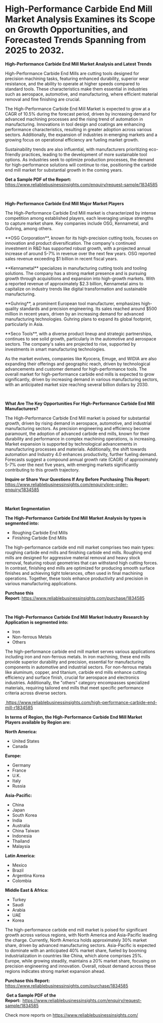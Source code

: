 <p><h1>High-Performance Carbide End Mill Market Analysis Examines its Scope on Growth Opportunities, and Forecasted Trends Spanning from 2025 to 2032.</h1></p><p><strong>High-Performance Carbide End Mill Market Analysis and Latest Trends</strong></p>
<p><p>High-Performance Carbide End Mills are cutting tools designed for precision machining tasks, featuring enhanced durability, superior wear resistance, and the ability to operate at higher speeds compared to standard tools. These characteristics make them essential in industries such as aerospace, automotive, and manufacturing, where efficient material removal and fine finishing are crucial. </p><p>The High-Performance Carbide End Mill Market is expected to grow at a CAGR of 10.5% during the forecast period, driven by increasing demand for advanced machining processes and the rising trend of automation in manufacturing. Innovations in tool design and coatings are enhancing performance characteristics, resulting in greater adoption across various sectors. Additionally, the expansion of industries in emerging markets and a growing focus on operational efficiency are fueling market growth. </p><p>Sustainability trends are also influential, with manufacturers prioritizing eco-friendly practices, leading to the development of more sustainable tool options. As industries seek to optimize production processes, the demand for high-performance solutions will continue to rise, positioning the carbide end mill market for substantial growth in the coming years.</p></p>
<p><strong>Get a Sample PDF of the Report:&nbsp;</strong> <a href="https://www.reliablebusinessinsights.com/enquiry/request-sample/1834585?utm_campaign=2646&utm_medium=2&utm_source=Github&utm_content=ia&utm_term=28022025&utm_id=high-performance-carbide-end-mill">https://www.reliablebusinessinsights.com/enquiry/request-sample/1834585</a></p>
<p>&nbsp;</p>
<p><strong>High-Performance Carbide End Mill Major Market Players</strong></p>
<p><p>The High-Performance Carbide End Mill market is characterized by intense competition among established players, each leveraging unique strengths to capture market share. Key companies include OSG, Kennametal, and Guhring, among others.</p><p>**OSG Corporation**, known for its high-precision cutting tools, focuses on innovation and product diversification. The company's continued investment in R&D has supported robust growth, with a projected annual increase of around 5-7% in revenue over the next few years. OSG reported sales revenue exceeding $1 billion in recent fiscal years.</p><p>**Kennametal** specializes in manufacturing cutting tools and tooling solutions. The company has a strong market presence and is pursuing growth through acquisitions and expansion into high-growth markets. With a reported revenue of approximately $2.3 billion, Kennametal aims to capitalize on industry trends like digital transformation and sustainable manufacturing.</p><p>**Guhring**, a prominent European tool manufacturer, emphasizes high-quality standards and precision engineering. Its sales reached around $500 million in recent years, driven by an increasing demand for advanced manufacturing technologies. Guhring plans to expand its global footprint, particularly in Asia.</p><p>**Seco Tools**, with a diverse product lineup and strategic partnerships, continues to see solid growth, particularly in the automotive and aerospace sectors. The company's sales are projected to rise, supported by investments in smart manufacturing technologies.</p><p>As the market evolves, companies like Kyocera, Emuge, and WIDIA are also expanding their offerings and geographic reach, driven by technological advancements and customer demand for high-performance tools. The overall market for high-performance carbide end mills is expected to grow significantly, driven by increasing demand in various manufacturing sectors, with an anticipated market size reaching several billion dollars by 2030.</p></p>
<p>&nbsp;</p>
<p><strong>What Are The Key Opportunities For High-Performance Carbide End Mill Manufacturers?</strong></p>
<p><p>The High-Performance Carbide End Mill market is poised for substantial growth, driven by rising demand in aerospace, automotive, and industrial manufacturing sectors. As precision engineering and efficiency become paramount, the adoption of advanced carbide end mills, known for their durability and performance in complex machining operations, is increasing. Market expansion is supported by technological advancements in manufacturing processes and materials. Additionally, the shift towards automation and Industry 4.0 enhances productivity, further fueling demand. Forecasts suggest a compound annual growth rate (CAGR) of approximately 5-7% over the next five years, with emerging markets significantly contributing to this growth trajectory.</p></p>
<p><strong>Inquire or Share Your Questions If Any Before Purchasing This Report:</strong> <a href="https://www.reliablebusinessinsights.com/enquiry/pre-order-enquiry/1834585?utm_campaign=2646&utm_medium=2&utm_source=Github&utm_content=ia&utm_term=28022025&utm_id=high-performance-carbide-end-mill">https://www.reliablebusinessinsights.com/enquiry/pre-order-enquiry/1834585</a></p>
<p>&nbsp;</p>
<p><strong>Market Segmentation</strong></p>
<p><strong>The High-Performance Carbide End Mill Market Analysis by types is segmented into:</strong></p>
<p><ul><li>Roughing Carbide End Mills</li><li>Finishing Carbide End Mills</li></ul></p>
<p><p>The high-performance carbide end mill market comprises two main types: roughing carbide end mills and finishing carbide end mills. Roughing end mills are designed for aggressive material removal and heavy stock removal, featuring robust geometries that can withstand high cutting forces. In contrast, finishing end mills are optimized for producing smooth surface finishes and achieving tight tolerances, often used in final machining operations. Together, these tools enhance productivity and precision in various manufacturing applications.</p></p>
<p><strong>Purchase this Report:&nbsp;</strong><a href="https://www.reliablebusinessinsights.com/purchase/1834585?utm_campaign=2646&utm_medium=2&utm_source=Github&utm_content=ia&utm_term=28022025&utm_id=high-performance-carbide-end-mill">https://www.reliablebusinessinsights.com/purchase/1834585</a></p>
<p>&nbsp;</p>
<p><strong>The High-Performance Carbide End Mill Market Industry Research by Application is segmented into:</strong></p>
<p><ul><li>Iron</li><li>Non-ferrous Metals</li><li>Others</li></ul></p>
<p><p>The high-performance carbide end mill market serves various applications including iron and non-ferrous metals. In iron machining, these end mills provide superior durability and precision, essential for manufacturing components in automotive and industrial sectors. For non-ferrous metals like aluminum, copper, and titanium, carbide end mills enhance cutting efficiency and surface finish, crucial for aerospace and electronics industries. Additionally, the "others" category encompasses specialized materials, requiring tailored end mills that meet specific performance criteria across diverse sectors.</p></p>
<p><a href="https://www.reliablebusinessinsights.com/high-performance-carbide-end-mill-r1834585?utm_campaign=2646&utm_medium=2&utm_source=Github&utm_content=ia&utm_term=28022025&utm_id=high-performance-carbide-end-mill">&nbsp;https://www.reliablebusinessinsights.com/high-performance-carbide-end-mill-r1834585</a></p>
<p><strong>In terms of Region, the High-Performance Carbide End Mill Market Players available by Region are:</strong></p>
<p>
    <p> <strong> North America: </strong>
        <ul>
            <li>United States</li>
            <li>Canada</li>
        </ul>
        </p> 
    <p> <strong> Europe: </strong>
        <ul>
            <li>Germany</li>
            <li>France</li>
            <li>U.K.</li>
            <li>Italy</li>
            <li>Russia</li>
        </ul>
        </p> 
    <p> <strong> Asia-Pacific: </strong>
        <ul>
            <li>China</li>
            <li>Japan</li>
            <li>South Korea</li>
            <li>India</li>
            <li>Australia</li>
            <li>China Taiwan</li>
            <li>Indonesia</li>
            <li>Thailand</li>
            <li>Malaysia</li>
        </ul>
        </p> 
    <p> <strong> Latin America: </strong>
        <ul>
            <li>Mexico</li>
            <li>Brazil</li>
            <li>Argentina Korea</li>
            <li>Colombia</li>
        </ul>
        </p> 
    <p> <strong> Middle East & Africa: </strong>
        <ul>
            <li>Turkey</li>
            <li>Saudi</li>
            <li>Arabia</li>
            <li>UAE</li>
            <li>Korea</li>
        </ul>
    </p>
    </p>
<p><p>The high-performance carbide end mill market is poised for significant growth across various regions, with North America and Asia-Pacific leading the charge. Currently, North America holds approximately 30% market share, driven by advanced manufacturing sectors. Asia-Pacific is expected to dominate with an anticipated 40% market share, fueled by booming industrialization in countries like China, which alone comprises 25%. Europe, while growing steadily, maintains a 20% market share, focusing on precision engineering and innovation. Overall, robust demand across these regions indicates strong market expansion ahead.</p></p>
<p><strong>Purchase this Report: </strong><a href="https://www.reliablebusinessinsights.com/purchase/1834585?utm_campaign=2646&utm_medium=2&utm_source=Github&utm_content=ia&utm_term=28022025&utm_id=high-performance-carbide-end-mill">https://www.reliablebusinessinsights.com/purchase/1834585</a></p>
<p>&nbsp;<strong>Get a Sample PDF of the Report:&nbsp;&nbsp;</strong><a href="https://www.reliablebusinessinsights.com/enquiry/request-sample/1834585?utm_campaign=2646&utm_medium=2&utm_source=Github&utm_content=ia&utm_term=28022025&utm_id=high-performance-carbide-end-mill">https://www.reliablebusinessinsights.com/enquiry/request-sample/1834585</a></p>
<p><strong></strong></p>
<p>Check more reports on <a href="https://www.reliablebusinessinsights.com/?utm_campaign=2646&utm_medium=2&utm_source=Github&utm_content=ia&utm_term=28022025&utm_id=high-performance-carbide-end-mill">https://www.reliablebusinessinsights.com/</a></p>